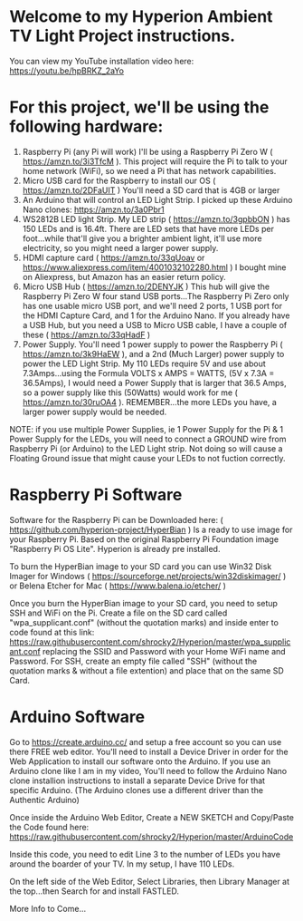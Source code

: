 # Welcome to my Hyperion Ambient TV Light Project instructions.

You can view my YouTube installation video here: https://youtu.be/hpBRKZ_2aYo

# For this project, we'll be using the following hardware:
1. Raspberry Pi (any Pi will work) I'll be using a Raspberry Pi Zero W ( https://amzn.to/3i3TfcM ). This project will require the Pi to talk to your home network (WiFi), so we need a Pi that has network capabilities.
2. Micro USB card for the Raspberry to install our OS ( https://amzn.to/2DFaUIT ) You'll need a SD card that is 4GB or larger
3. An Arduino that will control an LED Light Strip. I picked up these Arduino Nano clones: https://amzn.to/3a0Pbr1
4. WS2812B LED light Strip. My LED strip ( https://amzn.to/3gpbbON ) has 150 LEDs and is 16.4ft. There are LED sets that have more LEDs per foot...while that'll give you a brighter ambient light, it'll use more electricity, so you might need a larger power supply.
5. HDMI capture card ( https://amzn.to/33qUoav or https://www.aliexpress.com/item/4001032102280.html ) I bought mine on Aliexpress, but Amazon has an easier return policy.
6. Micro USB Hub ( https://amzn.to/2DENYJK ) This hub will give the Raspberry Pi Zero W four stand USB ports...The Raspberry Pi Zero only has one usable micro USB port, and we'll need 2 ports, 1 USB port for the HDMI Capture Card, and 1 for the Arduino Nano. If you already have a USB Hub, but you need a USB to Micro USB cable, I have a couple of these ( https://amzn.to/33qHadF )
7. Power Supply. You'll need 1 power supply to power the Raspberry Pi ( https://amzn.to/3k9HaEW ), and a 2nd (Much Larger) power supply to power the LED Light Strip. My 110 LEDs require 5V and use about 7.3Amps...using the Formula VOLTS x AMPS = WATTS, (5V x 7.3A = 36.5Amps), I would need a Power Supply that is larger that 36.5 Amps, so a power supply like this (50Watts) would work for me ( https://amzn.to/30ruOA4 ). REMEMBER...the more LEDs you have, a larger power supply would be needed.

NOTE: if you use multiple Power Supplies, ie 1 Power Supply for the Pi & 1 Power Supply for the LEDs, you will need to connect a GROUND wire from Raspberry Pi (or Arduino) to the LED Light strip. Not doing so will cause a Floating Ground issue that might cause your LEDs to not fuction correctly.

# Raspberry Pi Software
Software for the Raspberry Pi can be Downloaded here: ( https://github.com/hyperion-project/HyperBian ) Is a ready to use image for your Raspberry Pi. Based on the original Raspberry Pi Foundation image "Raspberry Pi OS Lite". Hyperion is already pre installed.

To burn the HyperBian image to your SD card you can use Win32 Disk Imager for Windows ( https://sourceforge.net/projects/win32diskimager/ ) or Belena Etcher for Mac ( https://www.balena.io/etcher/ )

Once you burn the HyperBian image to your SD card, you need to setup SSH and WiFi on the Pi. Create a file on the SD card called "wpa_supplicant.conf" (without the quotation marks) and inside enter to code found at this link: https://raw.githubusercontent.com/shrocky2/Hyperion/master/wpa_supplicant.conf replacing the SSID and Password with your Home WiFi name and Password. For SSH, create an empty file called "SSH" (without the quotation marks & without a file extention) and place that on the same SD Card.

# Arduino Software
Go to https://create.arduino.cc/ and setup a free account so you can use there FREE web editor. You'll need to install a Device Driver in order for the Web Application to install our software onto the Arduino. If you use an Arduino clone like I am in my video, You'll need to follow the Arduino Nano clone installion instructions to install a separate Device Drive for that specific Arduino. (The Arduino clones use a different driver than the Authentic Arduino)

Once inside the Arduino Web Editor, Create a NEW SKETCH and Copy/Paste the Code found here: https://raw.githubusercontent.com/shrocky2/Hyperion/master/ArduinoCode

Inside this code, you need to edit Line 3 to the number of LEDs you have around the boarder of your TV. In my setup, I have 110 LEDs.

On the left side of the Web Editor, Select Libraries, then Library Manager at the top...then Search for and install FASTLED.

More Info to Come...
